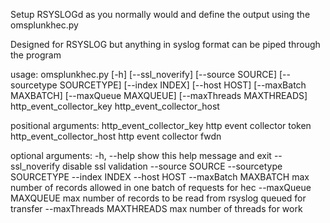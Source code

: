 Setup RSYSLOGd as you normally would and define the output using the omsplunkhec.py

Designed for RSYSLOG but anything in syslog format can be piped through the program

usage: omsplunkhec.py [-h] [--ssl_noverify] [--source SOURCE]
                      [--sourcetype SOURCETYPE] [--index INDEX] [--host HOST]
                      [--maxBatch MAXBATCH] [--maxQueue MAXQUEUE]
                      [--maxThreads MAXTHREADS]
                      http_event_collector_key http_event_collector_host

positional arguments:
  http_event_collector_key
                        http event collector token
  http_event_collector_host
                        http event collector fwdn

optional arguments:
  -h, --help            show this help message and exit
  --ssl_noverify        disable ssl validation
  --source SOURCE
  --sourcetype SOURCETYPE
  --index INDEX
  --host HOST
  --maxBatch MAXBATCH   max number of records allowed in one batch of requests
                        for hec
  --maxQueue MAXQUEUE   max number of records to be read from rsyslog queued
                        for transfer
  --maxThreads MAXTHREADS
                        max number of threads for work
